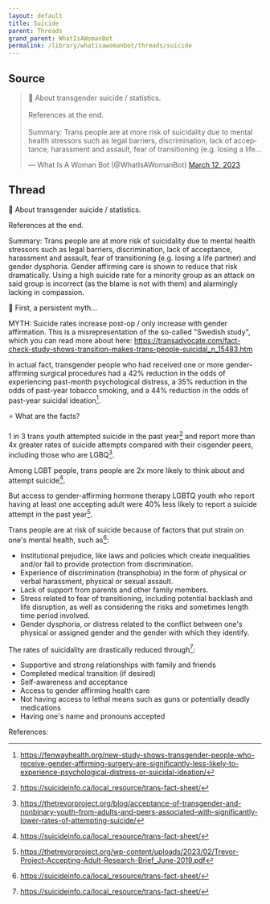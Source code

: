 ```yaml
---
layout: default
title: Suicide
parent: Threads
grand_parent: WhatIsAWomanBot
permalink: /library/whatisawomanbot/threads/suicide
---
```


## Source

<blockquote class="twitter-tweet" data-dnt="true"><p lang="en" dir="ltr">🧵 About transgender suicide / statistics.<br><br>References at the end.<br><br>Summary: Trans people are at more risk of suicidality due to mental health stressors such as legal barriers, discrimination, lack of acceptance, harassment and assault, fear of transitioning (e.g. losing a life…</p>&mdash; What Is A Woman Bot (@WhatIsAWomanBot) <a href="https://twitter.com/WhatIsAWomanBot/status/1634801971688505349?ref_src=twsrc%5Etfw">March 12, 2023</a></blockquote> <script async src="https://platform.twitter.com/widgets.js" charset="utf-8"></script>

## Thread

🧵 About transgender suicide / statistics.

References at the end.

Summary: Trans people are at more risk of suicidality due to mental health stressors such as legal barriers,
discrimination, lack of acceptance, harassment and assault, fear of transitioning (e.g. losing a life partner)
and gender dysphoria. Gender affirming care is shown to reduce that risk dramatically. Using a high suicide rate
for a minority group as an attack on said group is incorrect (as the blame is not with them) and alarmingly lacking in compassion.

🌟 First, a persistent myth...

MYTH: Suicide rates increase post-op / only increase with gender affirmation. This is a misrepresentation of the so-called
"Swedish study", which you can read more about here: https://transadvocate.com/fact-check-study-shows-transition-makes-trans-people-suicidal_n_15483.htm

In actual fact, transgender people who had received one or more gender-affirming surgical procedures had a 42%
reduction in the odds of experiencing past-month psychological distress, a 35% reduction in the odds of past-year
tobacco smoking, and a 44% reduction in the odds of past-year suicidal ideation[^4].

⭐ What are the facts?

1 in 3 trans youth attempted suicide in the past year[^1] and report more than 4x greater rates of suicide
attempts compared with their cisgender peers, including those who are LGBQ[^3].

Among LGBT people, trans people are 2x more likely to think about and attempt suicide[^1].

But access to gender-affirming hormone therapy LGBTQ youth who report having at least one accepting adult were
40% less likely to report a suicide attempt in the past year[^2].

Trans people are at risk of suicide because of factors that put strain on one's mental health, such as[^1]:

* Institutional prejudice, like laws and policies which create inequalities and/or fail to provide protection from discrimination.
* Experience of discrimination (transphobia) in the form of physical or verbal harassment, physical or sexual assault.
* Lack of support from parents and other family members.
* Stress related to fear of transitioning, including potential backlash and life disruption, as well as considering the risks and sometimes length time period involved.
* Gender dysphoria, or distress related to the conflict between one's physical or assigned gender and the gender with which they identify.

The rates of suicidality are drastically reduced through[^1]:

* Supportive and strong relationships with family and friends
* Completed medical transition (if desired)
* Self-awareness and acceptance
* Access to gender affirming health care
* Not having access to lethal means such as guns or potentially deadly medications
* Having one's name and pronouns accepted

References:

[^1]: https://suicideinfo.ca/local_resource/trans-fact-sheet/
[^2]: https://thetrevorproject.org/wp-content/uploads/2023/02/Trevor-Project-Accepting-Adult-Research-Brief_June-2019.pdf
[^3]: https://thetrevorproject.org/blog/acceptance-of-transgender-and-nonbinary-youth-from-adults-and-peers-associated-with-significantly-lower-rates-of-attempting-suicide/
[^4]: https://fenwayhealth.org/new-study-shows-transgender-people-who-receive-gender-affirming-surgery-are-significantly-less-likely-to-experience-psychological-distress-or-suicidal-ideation/
